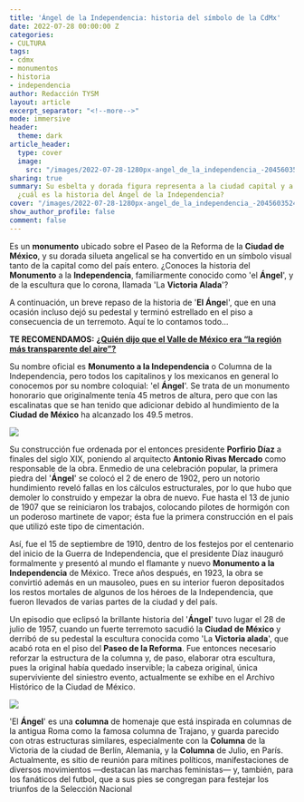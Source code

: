 ```yaml
---
title: 'Ángel de la Independencia: historia del símbolo de la CdMx'
date: 2022-07-28 00:00:00 Z
categories:
- CULTURA
tags:
- cdmx
- monumentos
- historia
- independencia
author: Redacción TYSM
layout: article
excerpt_separator: "<!--more-->"
mode: immersive
header:
  theme: dark
article_header:
  type: cover
  image:
    src: "/images/2022-07-28-1280px-angel_de_la_independencia_-2045603524.jpeg"
sharing: true
summary: Su esbelta y dorada figura representa a la ciudad capital y a todo México,
  ¿cuál es la historia del Ángel de la Independencia?
cover: "/images/2022-07-28-1280px-angel_de_la_independencia_-2045603524.jpeg"
show_author_profile: false
comment: false
---
```


Es un **monumento** ubicado sobre el Paseo de la Reforma de la **Ciudad de México**, y su dorada silueta angelical se ha convertido en un símbolo visual tanto de la capital como del país entero. ¿Conoces la historia del **Monumento** a la **Independencia**, familiarmente conocido como 'el **Ángel**', y de la escultura que lo corona, llamada 'La **Victoria Alada**'?

A continuación, un breve repaso de la historia de '**El Ánge**l', que en una ocasión incluso dejó su pedestal y terminó estrellado en el piso a consecuencia de un terremoto. Aquí te lo contamos todo…

**TE RECOMENDAMOS:** [**¿Quién dijo que el Valle de México era “la región más transparente del aire”?**](https://blog.tonoysumariachi.com/cultura/2022/10/13/quien-dijo-que-el-valle-de-mexico-era-la-region-mas-transparente-del-aire.html)

Su nombre oficial es **Monumento a la Independencia** o Columna de la Independencia, pero todos los capitalinos y los mexicanos en general lo conocemos por su nombre coloquial: 'el **Ángel**'. Se trata de un monumento honorario que originalmente tenía 45 metros de altura, pero que con las escalinatas que se han tenido que adicionar debido al hundimiento de la **Ciudad de México** ha alcanzado los 49.5 metros.

![](https://upload.wikimedia.org/wikipedia/commons/thumb/d/dc/Monumento_a_la_Independencia_%28El_Angel%29.jpg/682px-Monumento_a_la_Independencia_%28El_Angel%29.jpg)

Su construcción fue ordenada por el entonces presidente **Porfirio Díaz** a finales del siglo XIX, poniendo al arquitecto **Antonio Rivas Mercado** como responsable de la obra. Enmedio de una celebración popular, la primera piedra del '**Ángel**' se colocó el 2 de enero de 1902, pero un notorio hundimiento reveló fallas en los cálculos estructurales, por lo que hubo que demoler lo construido y empezar la obra de nuevo. Fue hasta el 13 de junio de 1907 que se reiniciaron los trabajos, colocando pilotes de hormigón con un poderoso martinete de vapor; ésta fue la primera construcción en el país que utilizó este tipo de cimentación.

Así, fue el 15 de septiembre de 1910, dentro de los festejos por el centenario del inicio de la Guerra de Independencia, que el presidente Díaz inauguró formalmente y presentó al mundo el flamante y nuevo **Monumento a la Independencia** de México. Trece años después, en 1923, la obra se convirtió además en un mausoleo, pues en su interior fueron depositados los restos mortales de algunos de los héroes de la Independencia, que fueron llevados de varias partes de la ciudad y del país.

Un episodio que eclipsó la brillante historia del '**Ángel**' tuvo lugar el 28 de julio de 1957, cuando un fuerte terremoto sacudió la **Ciudad de México** y derribó de su pedestal la escultura conocida como 'La **Victoria alada**', que acabó rota en el piso del **Paseo de la Reforma**. Fue entonces necesario reforzar la estructura de la columna y, de paso, elaborar otra escultura, pues la original había quedado inservible; la cabeza original, única superviviente del siniestro evento, actualmente se exhibe en el Archivo Histórico de la Ciudad de México.

![](https://upload.wikimedia.org/wikipedia/commons/thumb/c/c6/009520-003_DA%C3%91OS_DEL_SISMO_DEL_D%C3%8DA_28_JULIO_29_1957_%2830953952424%29.jpg/1024px-009520-003_DA%C3%91OS_DEL_SISMO_DEL_D%C3%8DA_28_JULIO_29_1957_%2830953952424%29.jpg)

'El **Ángel**' es una **columna** de homenaje que está inspirada en columnas de la antigua Roma como la famosa columna de Trajano, y guarda parecido con otras estructuras similares, especialmente con la **Columna** de la Victoria de la ciudad de Berlín, Alemania, y la **Columna** de Julio, en París. Actualmente, es sitio de reunión para mítines políticos, manifestaciones de diversos movimientos —destacan las marchas feministas— y, también, para los fanáticos del futbol, que a sus pies se congregan para festejar los triunfos de la Selección Nacional
